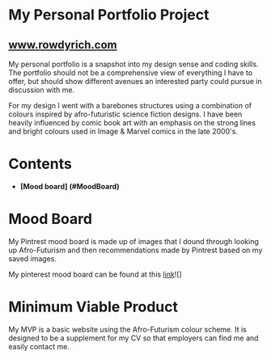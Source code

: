 # <a id="top"></a> My Personal Portfolio Project
## www.rowdyrich.com

My personal portfolio is a snapshot into my design sense and coding skills. The portfolio should not be a comprehensive view of everything I have to offer, but should show different avenues an interested party could pursue in discussion with me.

For my design I went with a barebones structures using a combination of colours inspired by afro-futuristic science fiction designs. I have been heavily influenced by comic book art with an emphasis on the strong lines and bright colours used in Image & Marvel comics in the late 2000's.

# Contents
- **[Mood board] (#MoodBoard)**


# <a id="MoodBoard"></a>Mood Board
My Pintrest mood board is made up of images that I dound through looking up Afro-Futurism and then recommendations made by Pintrest based on my saved images.

My pinterest mood board can be found at this [link](https://www.pinterest.com.au/gleesonrj/mood-board/)![]

# <a id="MVP"></a>Minimum Viable Product
My MVP is a basic website using the Afro-Futurism colour scheme. It is designed to be a supplement for my CV so that employers can find me and easily contact me.